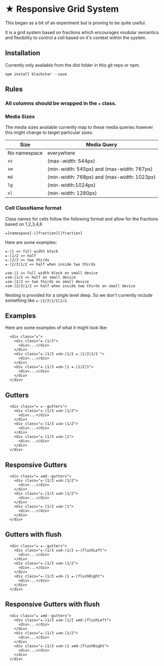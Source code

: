# ★ Responsive Grid System

This began as a bit of an experiment but is proving to be quite useful.

It is a grid system based on fractions which encourages modular semantics and flexibility to control a cell based on it's context within the system.

## Installation

Currently only available from the dist folder in this git repo or npm.

`npm install blackstar --save`

## Rules

### All columns should be wrapped in the `★` class.

### Media Sizes
The media sizes available currently map to these media queries however this might change to target particular sizes.

| Size | Media Query |
| ---- | ---- |
| No namespace | everywhere |
| `xs` | (max-width: 544px) |
| `sm` | (min-width: 545px) and (max-width: 767px) |
| `md` | (min-width: 768px) and (max-width: 1023px) |
| `lg` | (min-width:1024px) |
| `xl` | (min-width: 1280px) |

### Cell ClassName format

Class names for cells follow the following format and allow for the fractions based on 1,2,3,4,6

`★[namespace]-|[fraction][|fraction]`

Here are some examples:

```
★-|1 => full width block
★-|1/2 => half
★-|2/3 => two thirds
★-|2/3|1/2 => half when inside two thirds

★sm-|1 => full width block on small device
★sm-|1/2 => half on small device
★sm-|2/3 => two thirds on small device
★sm-|2/3|1/2 => half when inside two thirds on small device
```

Nesting is provided for a single level deep. So we don't currently include something like `★-|2/3|1/2|1/2`.

## Examples
Here are some examples of what it might look like:

```
  <div class="★">
    <div class="★-|1/3">
      <div>...</div>
    </div>
    <div class="★-|1/3 ★sm-|1/2 ★-|1/2|1/2 ">
      <div>...</div>
    </div>
    <div class="★-|1/3 ★sm-|1 ★-|1/2|1">
      <div>...</div>
    </div>
  </div>
```

## Gutters
```  
  <div class="★ ★--gutters">
    <div class="★-|1/3 ★sm-|1/2">
      <div>...</div>
    </div>
    <div class="★-|1/3 ★sm-|1/2">
      <div>...</div>
    </div>
    <div class="★-|1/3 ★sm-|1">
      <div>...</div>
    </div>
  </div>
```

## Responsive Gutters
```  
  <div class="★ ★md--gutters">
    <div class="★-|1/3 ★sm-|1/2">
      <div>...</div>
    </div>
    <div class="★-|1/3 ★sm-|1/2">
      <div>...</div>
    </div>
    <div class="★-|1/3 ★sm-|1">
      <div>...</div>
    </div>
  </div>
```

## Gutters with flush
```
  <div class="★ ★--gutters">
    <div class="★-|1/3 ★sm-|1/2 ★-|flushLeft">
      <div>...</div>
    </div>
    <div class="★-|1/3 ★sm-|1/2">
      <div>...</div>
    </div>
    <div class="★-|1/3 ★sm-|1 ★-|flushRight">
      <div>...</div>
    </div>
  </div>  
```

## Responsive Gutters with flush
```
  <div class="★ ★md--gutters">
    <div class="★-|1/3 ★sm-|1/2 ★md-|flushLeft">
      <div>...</div>
    </div>
    <div class="★-|1/3 ★sm-|1/2">
      <div>...</div>
    </div>
    <div class="★-|1/3 ★sm-|1 ★md-|flushRight">
      <div>...</div>
    </div>
  </div>  
```
